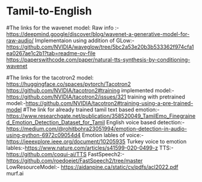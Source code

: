 # Tamil-to-English

#The links for the wavenet model:
  Raw info :-https://deepmind.google/discover/blog/wavenet-a-generative-model-for-raw-audio/
  Implementaion using addition of GLow:-https://github.com/NVIDIA/waveglow/tree/5bc2a53e20b3b533362f974cfa1ea0267ae1c2b1?tab=readme-ov-file
  https://paperswithcode.com/paper/natural-tts-synthesis-by-conditioning-wavenet

#The links for the tacotron2 model:
  https://huggingface.co/spaces/pytorch/Tacotron2
  https://github.com/NVIDIA/tacotron2#training
  implemented model:- https://github.com/NVIDIA/tacotron2/issues/321
  training with pretrained model:-https://github.com/NVIDIA/tacotron2#training-using-a-pre-trained-model
#The link for already trained tamil text based emotion:-
  https://www.researchgate.net/publication/358520049_TamilEmo_Finegrained_Emotion_Detection_Dataset_for_Tamil
English voice based detection:- https://medium.com/@rohitbohra23051994/emotion-detection-in-audio-using-python-6972c09054d4
Emotion lables of voice:-https://ieeexplore.ieee.org/document/10205935
Turkey voice to emotion lables:-https://www.nature.com/articles/s41599-020-0499-z
TTS:- https://github.com/coqui-ai/TTS
FastSpeech2:-https://github.com/roedoejet/FastSpeech2/tree/master
LowResourceModel:- https://aidanpine.ca/static/cv/pdfs/acl2022.pdf
murf.ai
  
